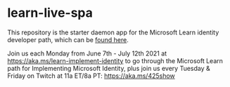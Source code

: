 # learn-live-spa

This repository is the starter daemon app for the Microsoft Learn identity developer path, which can be [found here](https://aka.ms/con059).

Join us each Monday from June 7th - July 12th 2021 at https://aka.ms/learn-implement-identity to go through the Microsoft Learn path for Implementing Microsoft Identity, plus join us every Tuesday & Friday on Twitch at 11a ET/8a PT: https://aka.ms/425show